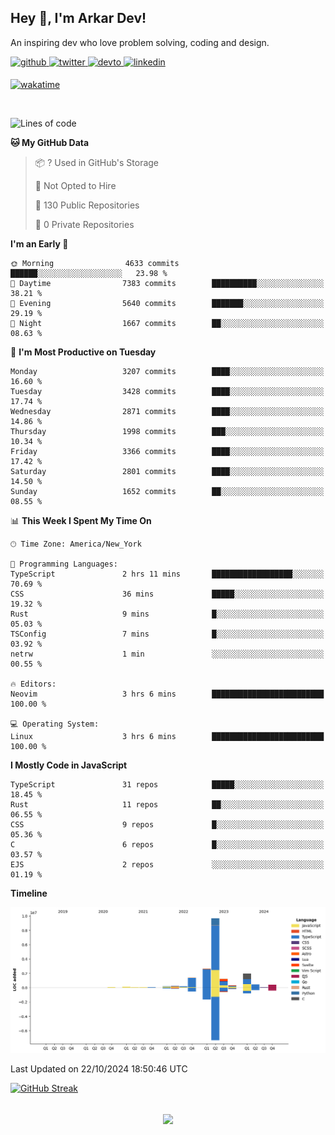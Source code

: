 ## Hey 👋, I'm Arkar Dev!  

An inspiring dev who love problem solving, coding and design.

<a href="https://github.com/Riley1101" target="_blank">
<img src=https://img.shields.io/badge/github-%2324292e.svg?&style=for-the-badge&logo=github&logoColor=white alt=github style="margin-bottom: 5px;" />
</a>
<a href="https://twitter.com/arkardev" target="_blank">
<img src=https://img.shields.io/badge/twitter-%2300acee.svg?&style=for-the-badge&logo=twitter&logoColor=white alt=twitter style="margin-bottom: 5px;" />
</a>
<a href="https://dev.to/riley1101" target="_blank">
<img src=https://img.shields.io/badge/dev.to-%2308090A.svg?&style=for-the-badge&logo=dev.to&logoColor=white alt=devto style="margin-bottom: 5px;" />
</a>
<a href="https://linkedin.com/in/arkar-kaung-myat" target="_blank">
<img src=https://img.shields.io/badge/linkedin-%231E77B5.svg?&style=for-the-badge&logo=linkedin&logoColor=white alt=linkedin style="margin-bottom: 5px;" />
</a>
  
[![wakatime](https://wakatime.com/badge/user/cf23b6e3-75f8-4c04-b0e3-273191c8d2ec.svg)](https://wakatime.com/@cf23b6e3-75f8-4c04-b0e3-273191c8d2ec)

<br/>

<!--START_SECTION:waka-->
![Lines of code](https://img.shields.io/badge/From%20Hello%20World%20I%27ve%20Written-19.0%20million%20lines%20of%20code-blue)

**🐱 My GitHub Data** 

> 📦 ? Used in GitHub's Storage 
 > 
> 🚫 Not Opted to Hire
 > 
> 📜 130 Public Repositories 
 > 
> 🔑 0 Private Repositories 
 > 
**I'm an Early 🐤** 

```text
🌞 Morning                4633 commits        ██████░░░░░░░░░░░░░░░░░░░   23.98 % 
🌆 Daytime                7383 commits        ██████████░░░░░░░░░░░░░░░   38.21 % 
🌃 Evening                5640 commits        ███████░░░░░░░░░░░░░░░░░░   29.19 % 
🌙 Night                  1667 commits        ██░░░░░░░░░░░░░░░░░░░░░░░   08.63 % 
```
📅 **I'm Most Productive on Tuesday** 

```text
Monday                   3207 commits        ████░░░░░░░░░░░░░░░░░░░░░   16.60 % 
Tuesday                  3428 commits        ████░░░░░░░░░░░░░░░░░░░░░   17.74 % 
Wednesday                2871 commits        ████░░░░░░░░░░░░░░░░░░░░░   14.86 % 
Thursday                 1998 commits        ███░░░░░░░░░░░░░░░░░░░░░░   10.34 % 
Friday                   3366 commits        ████░░░░░░░░░░░░░░░░░░░░░   17.42 % 
Saturday                 2801 commits        ████░░░░░░░░░░░░░░░░░░░░░   14.50 % 
Sunday                   1652 commits        ██░░░░░░░░░░░░░░░░░░░░░░░   08.55 % 
```


📊 **This Week I Spent My Time On** 

```text
🕑︎ Time Zone: America/New_York

💬 Programming Languages: 
TypeScript               2 hrs 11 mins       ██████████████████░░░░░░░   70.69 % 
CSS                      36 mins             █████░░░░░░░░░░░░░░░░░░░░   19.32 % 
Rust                     9 mins              █░░░░░░░░░░░░░░░░░░░░░░░░   05.03 % 
TSConfig                 7 mins              █░░░░░░░░░░░░░░░░░░░░░░░░   03.92 % 
netrw                    1 min               ░░░░░░░░░░░░░░░░░░░░░░░░░   00.55 % 

🔥 Editors: 
Neovim                   3 hrs 6 mins        █████████████████████████   100.00 % 

💻 Operating System: 
Linux                    3 hrs 6 mins        █████████████████████████   100.00 % 
```

**I Mostly Code in JavaScript** 

```text
TypeScript               31 repos            █████░░░░░░░░░░░░░░░░░░░░   18.45 % 
Rust                     11 repos            ██░░░░░░░░░░░░░░░░░░░░░░░   06.55 % 
CSS                      9 repos             █░░░░░░░░░░░░░░░░░░░░░░░░   05.36 % 
C                        6 repos             █░░░░░░░░░░░░░░░░░░░░░░░░   03.57 % 
EJS                      2 repos             ░░░░░░░░░░░░░░░░░░░░░░░░░   01.19 % 
```



**Timeline**

![Lines of Code chart](https://raw.githubusercontent.com/Riley1101/Riley1101/main/assets/bar_graph.png)


 Last Updated on 22/10/2024 18:50:46 UTC
<!--END_SECTION:waka-->

[![GitHub Streak](https://streak-stats.demolab.com?user=Riley1101)](https://git.io/streak-stats)
  
<br/>  
<div align="center">
<img src="https://komarev.com/ghpvc/?username=Riley1101&&style=flat-square" align="center" />
</div>  

